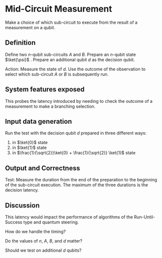 # Mid-Circuit Measurement

Make a choice of which sub-circuit to execute from the result of a measurement on a qubit.

## Definition

Define two $n$-qubit sub-circuits $A$ and $B$. Prepare an $n$-qubit state $\ket{\psi}$ . Prepare an additional qubit $d$ as the decision qubit.

Action:  Measure the state of $d$. Use the outcome of the observation to select which sub-circuit $A$ or $B$ is subsequently run.

## System features exposed

This probes the latency introduced by needing to check the outcome of a measurement to make a branching selection.

## Input data generation

Run the test with the decision qubit $d$ prepared in three different ways:

1. in $\ket{0}$ state
2. in $\ket{1}$ state
3. in $\frac{1}{\sqrt{2}}\ket{0} + \frac{1}{\sqrt{2}} \ket{1}$ state

## Output and Correctness

Test:  Measure the duration from the end of the preparation to the beginning of the sub-circuit execution. The maximum of the three durations is the decision latency.

## Discussion

This latency would impact the performance of algorithms of the Run-Until-Success type and quantum steering.

How do we handle the timing?

Do the values of $n$, $A$, $B$, and $d$ matter? 

Should we test on additional $d$ qubits?
